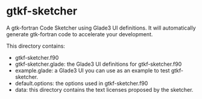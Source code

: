# gtkf-sketcher

A gtk-fortran Code Sketcher using Glade3 UI definitions. It will automatically generate gtk-fortran code to accelerate your development.

This directory contains:
- gtkf-sketcher.f90
- gtkf-sketcher.glade: the Glade3 UI definitions for gtkf-sketcher.f90
- example.glade: a Glade3 UI you can use as an example to test gtkf-sketcher.
- default.options: the options used in gtkf-sketcher.f90
- data: this directory contains the text licenses proposed by the sketcher.
